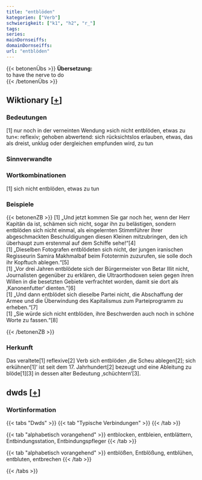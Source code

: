 ```yaml
---
title: "entblöden"
kategorien: ["Verb"]
schwierigkeit: ["k1", "h2", "r_"]
tags:
series:
mainDornseiffs:
domainDornseiffs:
url: "entblöden"
---
```


{{< betonenÜbs >}}
**Übersetzung:**  
to have the nerve  to do  
{{< /betonenÜbs >}}

## Wiktionary [[+](https://de.wiktionary.org/wiki/entblöden)]

### Bedeutungen
[1] nur noch in der verneinten Wendung »sich nicht entblöden, etwas zu tun«: reflexiv; gehoben abwertend: sich rücksichtslos erlauben, etwas, das als dreist, unklug oder dergleichen empfunden wird, zu tun  

### Sinnverwandte

### Wortkombinationen
[1] sich nicht entblöden, etwas zu tun  

### Beispiele
{{< betonenZB >}}
[1] „Und jetzt kommen Sie gar noch her, wenn der Herr Kapitän da ist, schämen sich nicht, sogar ihn zu belästigen, sondern entblöden sich nicht einmal, als eingelernten Stimmführer Ihrer abgeschmackten Beschuldigungen diesen Kleinen mitzubringen, den ich überhaupt zum erstenmal auf dem Schiffe sehe!“[4]  
[1] „Dieselben Fotografen entblödeten sich nicht, der jungen iranischen Regisseurin Samira Makhmalbaf beim Fototermin zuzurufen, sie solle doch ihr Kopftuch ablegen.“[5]  
[1] „Vor drei Jahren entblödete sich der Bürgermeister von Betar Illit nicht, Journalisten gegenüber zu erklären, die Ultraorthodoxen seien gegen ihren Willen in die besetzten Gebiete verfrachtet worden, damit sie dort als ‚Kanonenfutter‘ dienten.“[6]  
[1] „Und dann entblödet sich dieselbe Partei nicht, die Abschaffung der Armee und die Überwindung des Kapitalismus zum Parteiprogramm zu erheben.“[7]  
[1] „Sie würde sich nicht entblöden, ihre Beschwerden auch noch in schöne Worte zu fassen.“[8]  

{{< /betonenZB >}}
### Herkunft
Das veraltete[1] reflexive[2] Verb sich entblöden ‚die Scheu ablegen[2]; sich erkühnen[1]‘ ist seit dem 17. Jahrhundert[2] bezeugt und eine Ableitung zu blöde[1][3] in dessen alter Bedeutung ‚schüchtern‘[3].  



## dwds [[+](https://www.dwds.de/wb/entblöden)]

### Wortinformation
{{< tabs "Dwds" >}}
{{< tab "Typische Verbindungen" >}}
{{< /tab >}}

{{< tab "alphabetisch vorangehend" >}}
entblocken, entbleien, entblättern, Entbindungsstation, Entbindungspfleger
{{< /tab >}}

{{< tab "alphabetisch vorangehend" >}}
entblößen, Entblößung, entblühen, entbluten, entbrechen
{{< /tab >}}

{{< /tabs >}}

